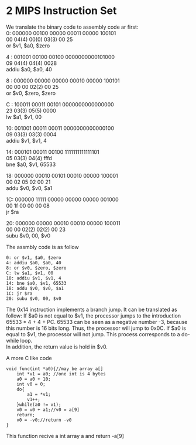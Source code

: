 # 2 MIPS Instruction Set
We translate the binary code to assembly code ar first:  
0: 000000 00100 00000 00011 00000 100101  
00 04(4) 00(0) 03(3) 00 25  
or $v1, $a0, $zero  

4  : 001001 00100 00100 0000000000101000  
09 04(4) 04(4) 0028  
addiu $a0, $a0, 40  

8  : 000000 00000 00000 00010 00000 100101  
00 00 00 02(2) 00 25  
or $v0, $zero, $zero  

C  : 100011 00011 00101 0000000000000000  
23 03(3) 05(5) 0000  
lw $a1, $v1, 00  

10: 001001 00011 00011 0000000000000100  
09 03(3) 03(3) 0004  
addiu $v1, $v1, 4  

14: 000101 00011 00100 1111111111111101  
05 03(3) 04(4) fffd  
bne $a0, $v1, 65533
   
18: 000000 00010 00101 00010 00000 100001  
00 02 05 02 00 21  
addu $v0, $v0, $a1
    
1C: 000000 11111 00000 00000 00000 001000  
00 1f 00 00 00 08  
jr $ra
   
20: 000000 00000 00010 00010 00000 100011  
00 00 02(2) 02(2) 00 23  
subu $v0, 00, $v0

The assmbly code is as follow

	0: or $v1, $a0, $zero   
	4: addiu $a0, $a0, 40  
	8: or $v0, $zero, $zero  
	C: lw $a1, $v1, 00  
	10: addiu $v1, $v1, 4  
	14: bne $a0, $v1, 65533  
	18: addu $v0, $v0, $a1  
	1C: jr $ra  
	20: subu $v0, 00, $v0
The 0x14 instruction implements a branch jump. It can be translated as follow: If $a0 is not equal to $v1, the processor jumps to the introduction 65533 * 4 + 4 +  PC. 65533 can be seen as a negative number -3, because this number is 16 bits long. Thus, the processor will jump to 0x0C. If $a0 is equal to $v1, the processor will not jump. This process corresponds to a do-while loop.  
In addition, the return value is hold in $v0.

A more C like code

	void func(int *a0){//may be array a[]
		int *v1 = a0; //one int is 4 bytes
		a0 = a0 + 10;
		int v0 = 0;
		do{
			a1 = *v1;
			v1++;
		}while(a0 != v1);
		v0 = v0 + a1;//v0 = a[9]
		return;
		v0 = -v0;//return -v0
	}

This function recive a int array a and return -a[9]